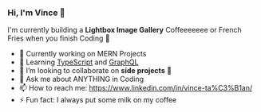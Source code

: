 ### Hi, I'm Vince 👋


I'm currently building a **Lightbox Image Gallery**
Coffeeeeeee or French Fries when you finish Coding 🍟

- 🔭 Currently working on MERN Projects
- 🌱 Learning [TypeScript] and [GraphQL]
- 👯 I’m looking to collaborate on **side projects** 🤝
- 💬 Ask me about ANYTHING in Coding
- 📫 How to reach me: https://www.linkedin.com/in/vince-ta%C3%B1an/
- ⚡ Fun fact: I always put some milk on my coffee

[GraphQL]: https://graphql.org/
[TypeScript]: https://www.typescriptlang.org/
